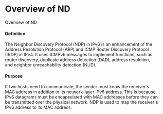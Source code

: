 Overview of ND
==============

Overview of ND

#### Definition

The Neighbor Discovery Protocol (NDP) in IPv6 is an enhancement of the Address Resolution Protocol (ARP) and ICMP Router Discovery Protocol (IRDP) in IPv4. It uses ICMPv6 messages to implement functions, such as router discovery, duplicate address detection (DAD), address resolution, and neighbor unreachability detection (NUD).


#### Purpose

If two hosts need to communicate, the sender must know the receiver's MAC address in addition to its network-layer IPv6 address. This is because IPv6 datagrams must be encapsulated with MAC addresses before they can be transmitted over the physical network. NDP is used to map the receiver's IPv6 address to its MAC address.